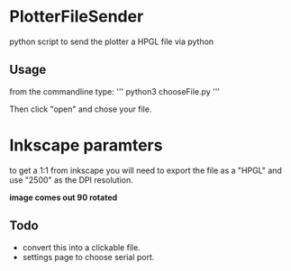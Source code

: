 # PlotterFileSender
python script to send the plotter a HPGL file via python

## Usage
from the commandline type:
'''
python3 chooseFile.py
'''

Then click "open" and chose your file.


# Inkscape paramters

to get a 1:1 from inkscape you will need to export the file as a "HPGL" and use "2500" as the DPI resolution.

**image comes out 90 rotated**


## Todo
* convert this into a clickable file.
* settings page to choose serial port.
